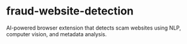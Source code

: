 # fraud-website-detection
AI-powered browser extension that detects scam websites using NLP, computer vision, and metadata analysis.
